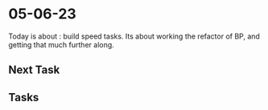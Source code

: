 # 05-06-23

Today is about : build speed tasks. Its about working the refactor of BP, and getting that much further along.

## Next Task


## Tasks

